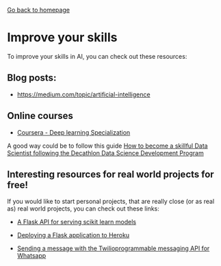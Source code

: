 [Go back to homepage](/../../blob/master/index.md)

# Improve your skills

To improve your skills in AI, you can check out these resources:

## Blog posts:

* https://medium.com/topic/artificial-intelligence

## Online courses

* [Coursera - Deep learning Specialization](https://www.coursera.org/specializations/deep-learning)

A good way could be to follow this guide [How to become a skillful Data Scientist following the Decathlon Data Science Development Program](https://medium.com/decathlondevelopers/how-to-become-a-skillful-data-scientist-decathlon-53bb738bd58)


## Interesting resources for real world projects for free!

If you would like to start personal projects, that are really close (or as real as) real world projects, you can check out these links:

* [A Flask API for serving scikit learn models](https://towardsdatascience.com/a-flask-api-for-serving-scikit-learn-models-c8bcdaa41daa)

* [Deploying a Flask application to Heroku](https://stackabuse.com/deploying-a-flask-application-to-heroku/)

* [Sending a message with the Twilioprogrammable messaging API for Whatsapp](https://www.twilio.com/docs/whatsapp/quickstart#sending-a-message-with-the-twilio-programmable-messaging-api-for-whatsapp)
